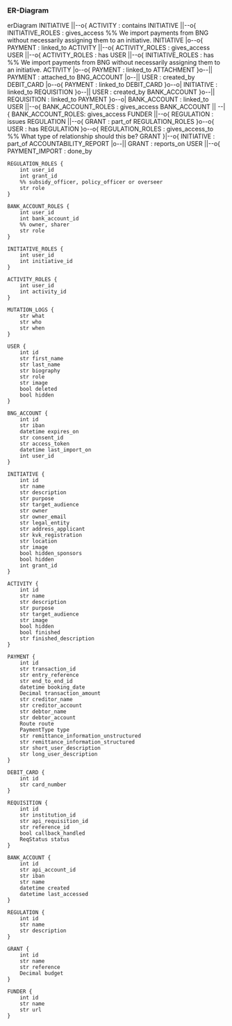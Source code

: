 ### ER-Diagram

erDiagram
    INITIATIVE ||--o{ ACTIVITY : contains
    INITIATIVE ||--o{ INITIATIVE_ROLES : gives_access
    %% We import payments from BNG without necessarily assigning them to an initiative.
    INITIATIVE |o--o{ PAYMENT : linked_to
    ACTIVITY ||--o{ ACTIVITY_ROLES : gives_access
    USER ||--o{ ACTIVITY_ROLES : has
    USER ||--o{ INITIATIVE_ROLES : has
    %% We import payments from BNG without necessarily assigning them to an initiative.
    ACTIVITY |o--o{ PAYMENT : linked_to
    ATTACHMENT }o--|| PAYMENT : attached_to
    BNG_ACCOUNT |o--|| USER : created_by
    DEBIT_CARD |o--o{ PAYMENT : linked_to
    DEBIT_CARD }o--o| INITIATIVE : linked_to
    REQUISITION }o--|| USER : created_by
    BANK_ACCOUNT }o--|| REQUISITION : linked_to
    PAYMENT }o--o| BANK_ACCOUNT : linked_to
    USER ||--o{ BANK_ACCOUNT_ROLES : gives_access
    BANK_ACCOUNT || --|{ BANK_ACCOUNT_ROLES: gives_access
    FUNDER ||--o{ REGULATION : issues
    REGULATION ||--o{ GRANT : part_of
    REGULATION_ROLES }o--o{ USER : has
    REGULATION }o--o{ REGULATION_ROLES : gives_access_to
    %% What type of relationship should this be?
    GRANT }|--o{ INITIATIVE : part_of
    ACCOUNTABILITY_REPORT |o--|| GRANT : reports_on
    USER ||--o{ PAYMENT_IMPORT : done_by

    
    REGULATION_ROLES {
        int user_id
        int grant_id
        %% subsidy_officer, policy_officer or overseer
        str role
    }

    BANK_ACCOUNT_ROLES {
        int user_id
        int bank_account_id
        %% owner, sharer
        str role
    }

    INITIATIVE_ROLES {
        int user_id
        int initiative_id
    }

    ACTIVITY_ROLES {
        int user_id
        int activity_id
    }

    MUTATION_LOGS {
        str what
        str who
        str when
    }

    USER {
        int id
        str first_name
        str last_name
        str biography
        str role
        str image
        bool deleted
        bool hidden
    }

    BNG_ACCOUNT {
        int id
        str iban
        datetime expires_on
        str consent_id
        str access_token
        datetime last_import_on
        int user_id
    }

    INITIATIVE {
        int id
        str name
        str description
        str purpose
        str target_audience
        str owner
        str owner_email
        str legal_entity
        str address_applicant
        str kvk_registration
        str location
        str image
        bool hidden_sponsors
        bool hidden
        int grant_id
    }

    ACTIVITY {
        int id
        str name
        str description
        str purpose
        str target_audience
        str image
        bool hidden
        bool finished
        str finished_description
    }

    PAYMENT {
        int id
        str transaction_id
        str entry_reference
        str end_to_end_id
        datetime booking_date
        Decimal transaction_amount
        str creditor_name
        str creditor_account
        str debtor_name
        str debtor_account
        Route route
        PaymentType type
        str remittance_information_unstructured
        str remittance_information_structured
        str short_user_description
        str long_user_description
    }

    DEBIT_CARD {
        int id
        str card_number
    }

    REQUISITION {
        int id
        str institution_id
        str api_requisition_id
        str reference_id
        bool callback_handled
        ReqStatus status
    }

    BANK_ACCOUNT {
        int id
        str api_account_id
        str iban
        str name
        datetime created
        datetime last_accessed
    }

    REGULATION {
        int id
        str name
        str description
    }

    GRANT {
        int id
        str name
        str reference
        Decimal budget
    }

    FUNDER {
        int id
        str name
        str url
    }
